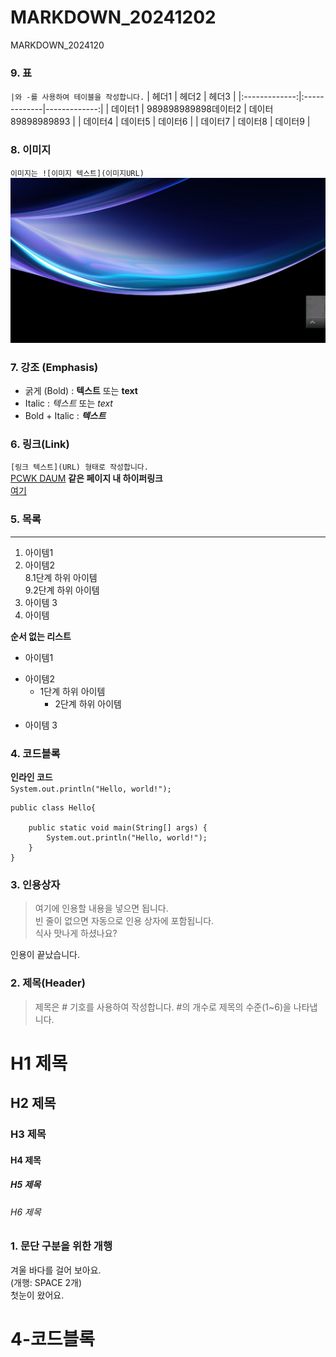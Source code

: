   # MARKDOWN_20241202
MARKDOWN_2024120

### 9. 표
`|와 -를 사용하여 테이블을 작성합니다.`
| 헤더1 | 헤더2 | 헤더3 |
|:-------------:|:-------------|-------------:|
| 데이터1 | 989898989898데이터2 | 데이터89898989893 |
| 데이터4 | 데이터5 | 데이터6 |
| 데이터7 | 데이터8 | 데이터9 |





### 8. 이미지
`이미지는 ![이미지 텍스트](이미지URL)`
![hudubu](https://github.com/ChaeYoungwoo/MARKDOWN_20241202/blob/main/hudubu.png)

### 7. 강조 (Emphasis)
- 굵게 (Bold) : **텍스트** 또는 __text__
- Italic : *텍스트* 또는 _text_
- Bold + Italic : ***텍스트***

### 6. 링크(Link)
`[링크 텍스트](URL) 형태로 작성합니다.`   
 [PCWK DAUM](https://cafe.daum.net/pcwk)
**같은 페이지 내 하이퍼링크**  
[여기](#4-코드블록)



### 5. 목록
---
1. 아이템1
2. 아이템2  
   8.1단계 하위 아이템  
   9.2단계 하위 아이템  
9. 아이템 3
9. 아이템 

**순서 없는 리스트**
- 아이템1  
+ 아이템2
   - 1단계 하위 아이템
     * 2단계 하위 아이템
* 아이템 3       

### 4. 코드블록

**인라인 코드**  
` System.out.println("Hello, world!"); `

```
public class Hello{

	public static void main(String[] args) {
		System.out.println("Hello, world!");
	}
}
```



### 3. 인용상자
>여기에 인용할 내용을 넣으면 됩니다.  
>빈 줄이 없으면 자동으로 인용 상자에 포함됩니다.  
식사 맛나게 하셨나요?

인용이 끝났습니다.

### 2. 제목(Header)
>제목은 # 기호를 사용하여 작성합니다. #의 개수로 제목의 수준(1~6)을 나타냅니다.

# H1 제목
## H2 제목
### H3 제목
#### H4 제목
##### H5 제목
###### H6 제목

### 1. 문단 구분을 위한 개행
겨울 바다를 걸어 보아요.  
(개행: SPACE 2개)  
첫눈이 왔어요.
# 4-코드블록

